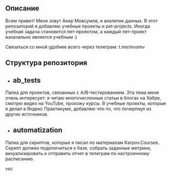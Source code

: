## Описание 

Всем привет! Меня зовут Анар Мовсумов, я аналитик данных. 
В этот репозиторий я добавляю учебные проекты и pet-projects. Иногда учебная задача становится пет-проектом, а каждый пет-проект изначально является учебным :)

Связаться со мной удобнее всего через телеграм: t.me/mvsmv

## Структура репозитория

- ## **ab_tests**

Папка для проектов, связанных с A/B-тестированием. Эта тема меня очень интересует: я читаю многочисленные статьи в блогах на Хабре, смотрю видео на YouTube, прохожу курсы. В учебные проекты, которые я делал в Яндекс Практикуме, добавляю что-то, что почерпнул из других источников.

- ## **automatization**

Папка для скриптов, которые я писал по материалам Karpov.Courses. Скрипт должен подключиться к базе, собрать заданные метрики, визуализировать и отправить отчет в телеграм по настроенному расписанию.

vsc 